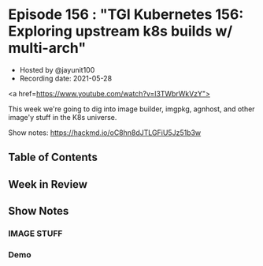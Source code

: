 # Episode 156 : "TGI Kubernetes 156: Exploring upstream k8s builds w/ multi-arch"

- Hosted by @jayunit100
- Recording date: 2021-05-28

<!--- Thumbnailed embed of the video, n8Xo_ghCIOSY is the video id from the youtube url --->

<a href=https://www.youtube.com/watch?v=l3TWbrWkVzY"></aref>

This week we're going to dig into image builder, imgpkg, agnhost, and other image'y stuff in the K8s universe.

Show notes: https://hackmd.io/oC8hn8dJTLGFiU5Jz51b3w

## Table of Contents

## Week in Review

## Show Notes

### IMAGE STUFF

### Demo


